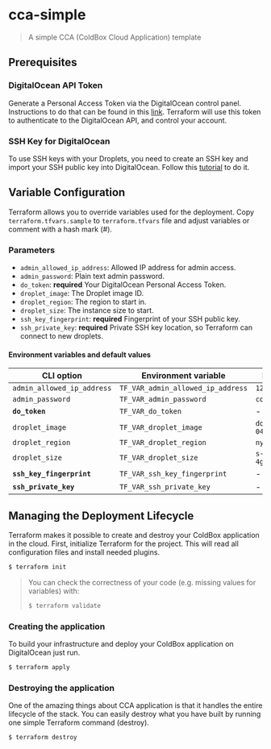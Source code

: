 # cca-simple

> A simple CCA (ColdBox Cloud Application) template

## Prerequisites

### DigitalOcean API Token

Generate a Personal Access Token via the DigitalOcean control panel. Instructions to do that can be found in this
[link](https://www.digitalocean.com/docs/api/create-personal-access-token/). Terraform will use this token to authenticate
to the DigitalOcean API, and control your account.

### SSH Key for DigitalOcean

To use SSH keys with your Droplets, you need to create an SSH key and import your SSH public key into DigitalOcean.
Follow this [tutorial](https://www.digitalocean.com/docs/droplets/how-to/add-ssh-keys/) to do it.

## Variable Configuration

Terraform allows you to override variables used for the deployment. Copy `terraform.tfvars.sample` to `terraform.tfvars`
file and adjust variables or comment with a hash mark (#).

### Parameters

- `admin_allowed_ip_address`: Allowed IP address for admin access.
- `admin_password`: Plain text admin password.
- `do_token`: **required** Your DigitalOcean Personal Access Token.
- `droplet_image`: The Droplet image ID.
- `droplet_region`: The region to start in.
- `droplet_size`: The instance size to start.
- `ssh_key_fingerprint`: **required** Fingerprint of your SSH public key.
- `ssh_private_key`: **required** Private SSH key location, so Terraform can connect to new droplets.

#### Environment variables and default values

| CLI option                 | Environment variable              | Default                       |
| -------------------------- | --------------------------------- | ----------------------------- |
| `admin_allowed_ip_address` | `TF_VAR_admin_allowed_ip_address` | `127.0.0.1`                   |
| `admin_password`           | `TF_VAR_admin_password`           | `commandbox`                  |
| **`do_token`**             | `TF_VAR_do_token`                 | -                             |
| `droplet_image`            | `TF_VAR_droplet_image`            | `docker-16-04`                |
| `droplet_region`           | `TF_VAR_droplet_region`           | `nyc3`                        |
| `droplet_size`             | `TF_VAR_droplet_size`             | `s-2vcpu-4gb`                 |
| **`ssh_key_fingerprint`**  | `TF_VAR_ssh_key_fingerprint`      | -                             |
| **`ssh_private_key`**      | `TF_VAR_ssh_private_key`          | -                             |

## Managing the Deployment Lifecycle

Terraform makes it possible to create and destroy your ColdBox application in the cloud. First, initialize Terraform
for the project. This will read all configuration files and install needed plugins.

```bash
$ terraform init
```

>
> You can check the correctness of your code (e.g. missing values for variables) with:
>
> ```bash
> $ terraform validate
> ```
>

### Creating the application

To build your infrastructure and deploy your ColdBox application on DigitalOcean just run.

```bash
$ terraform apply
```

### Destroying the application

One of the amazing things about CCA application is that it handles the entire lifecycle of the stack. You can easily
destroy what you have built by running one simple Terraform command (destroy).

```bash
$ terraform destroy
```
